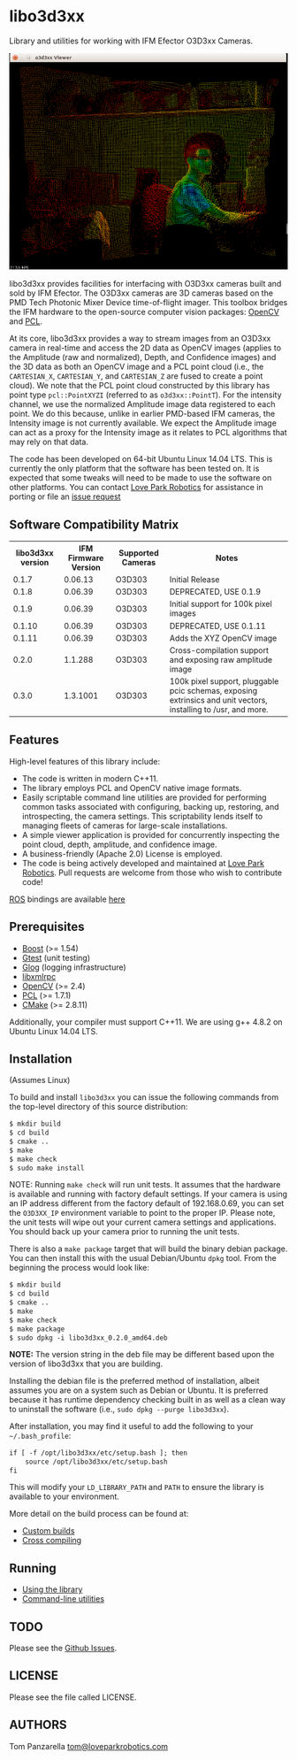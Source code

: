 
libo3d3xx
=========

Library and utilities for working with IFM Efector O3D3xx Cameras.

![3dimg](doc/figures/3d.png)

libo3d3xx provides facilities for interfacing with O3D3xx cameras built and
sold by IFM Efector. The O3D3xx cameras are 3D cameras based on the PMD
Tech Photonic Mixer Device time-of-flight imager. This toolbox bridges the IFM
hardware to the open-source computer vision packages:
[OpenCV](http://opencv.org) and [PCL](http://pointclouds.org).

At its core, libo3d3xx provides a way to stream images from an O3D3xx camera in
real-time and access the 2D data as OpenCV images (applies to the Amplitude
(raw and normalized), Depth, and Confidence images) and the 3D data as both an
OpenCV image and a PCL point cloud (i.e., the `CARTESIAN_X`, `CARTESIAN_Y`, and
`CARTESIAN_Z` are fused to create a point cloud). We note that the PCL point
cloud constructed by this library has point type `pcl::PointXYZI` (referred to
as `o3d3xx::PointT`). For the intensity channel, we use the normalized
Amplitude image data registered to each point. We do this because, unlike in
earlier PMD-based IFM cameras, the Intensity image is not currently
available. We expect the Amplitude image can act as a proxy for the Intensity
image as it relates to PCL algorithms that may rely on that data.

The code has been developed on 64-bit Ubuntu Linux 14.04 LTS. This is currently
the only platform that the software has been tested on. It is expected that
some tweaks will need to be made to use the software on other platforms. You
can contact [Love Park Robotics](http://loveparkrobotics.com) for assistance in
porting or file an [issue request](https://github.com/lovepark/libo3d3xx/issues)

Software Compatibility Matrix
-----------------------------
<table>
  <tr>
    <th>libo3d3xx version</th>
    <th>IFM Firmware Version</th>
    <th>Supported Cameras</th>
    <th>Notes</th>
  </tr>
  <tr>
    <td>0.1.7</td>
    <td>0.06.13</td>
    <td>O3D303</td>
    <td>Initial Release</td>
  </tr>
  <tr>
    <td>0.1.8</td>
    <td>0.06.39</td>
    <td>O3D303</td>
    <td>DEPRECATED, USE 0.1.9</td>
  </tr>
  <tr>
    <td>0.1.9</td>
    <td>0.06.39</td>
    <td>O3D303</td>
    <td>Initial support for 100k pixel images</td>
  </tr>
  <tr>
    <td>0.1.10</td>
    <td>0.06.39</td>
    <td>O3D303</td>
    <td>DEPRECATED, USE 0.1.11</td>
  </tr>
  <tr>
    <td>0.1.11</td>
    <td>0.06.39</td>
    <td>O3D303</td>
    <td>Adds the XYZ OpenCV image</td>
  </tr>
  <tr>
    <td>0.2.0</td>
    <td>1.1.288</td>
    <td>O3D303</td>
    <td>Cross-compilation support and exposing raw amplitude image</td>
  </tr>
  <tr>
    <td>0.3.0</td>
    <td>1.3.1001</td>
    <td>O3D303</td>
    <td>
    100k pixel support, pluggable pcic schemas, exposing extrinsics and unit
    vectors, installing to /usr, and more.
    </td>
  </tr>
</table>

Features
--------

High-level features of this library include:

* The code is written in modern C++11.
* The library employs PCL and OpenCV native image formats.
* Easily scriptable command line utilities are provided for performing common
  tasks associated with configuring, backing up, restoring, and introspecting,
  the camera settings. This scriptability lends itself to managing fleets of
  cameras for large-scale installations.
* A simple viewer application is provided for concurrently inspecting the point
  cloud, depth, amplitude, and confidence image.
* A business-friendly (Apache 2.0) License is employed.
* The code is being actively developed and maintained at
  [Love Park Robotics](http://loveparkrobotics.com). Pull requests are welcome
  from those who wish to contribute code!

[ROS](http://ros.org) bindings are available [here](https://github.com/lovepark/o3d3xx-ros)

Prerequisites
-------------

* [Boost](http://www.boost.org) (>= 1.54)
* [Gtest](https://code.google.com/p/googletest/) (unit testing)
* [Glog](https://code.google.com/p/google-glog/) (logging infrastructure)
* [libxmlrpc](http://xmlrpc-c.sourceforge.net/)
* [OpenCV](http://opencv.org) (>= 2.4)
* [PCL](http://pointclouds.org) (>= 1.7.1)
* [CMake](http://www.cmake.org) (>= 2.8.11)

Additionally, your compiler must support C++11. We are using g++ 4.8.2 on
Ubuntu Linux 14.04 LTS.

Installation
------------

(Assumes Linux)

To build and install `libo3d3xx` you can issue the following commands
from the top-level directory of this source distribution:

	$ mkdir build
	$ cd build
	$ cmake ..
	$ make
	$ make check
	$ sudo make install

NOTE: Running `make check` will run unit tests. It assumes that the hardware is
available and running with factory default settings. If your camera is using an
IP address different from the factory default of 192.168.0.69, you can set the
`O3D3XX_IP` environment variable to point to the proper IP. Please note, the unit
tests will wipe out your current camera settings and applications. You should
back up your camera prior to running the unit tests.

There is also a `make package` target that will build the binary debian
package. You can then install this with the usual Debian/Ubuntu `dpkg`
tool. From the beginning the process would look like:

	$ mkdir build
	$ cd build
	$ cmake ..
	$ make
	$ make check
    $ make package
    $ sudo dpkg -i libo3d3xx_0.2.0_amd64.deb

**NOTE:** The version string in the deb file may be different based upon the
  version of libo3d3xx that you are building.

Installing the debian file is the preferred method of installation, albeit
assumes you are on a system such as Debian or Ubuntu. It is preferred because
it has runtime dependency checking built in as well as a clean way to uninstall
the software (i.e., `sudo dpkg --purge libo3d3xx`).

After installation, you may find it useful to add the following to your
`~/.bash_profile`:

	if [ -f /opt/libo3d3xx/etc/setup.bash ]; then
		source /opt/libo3d3xx/etc/setup.bash
	fi

This will modify your `LD_LIBRARY_PATH` and `PATH` to ensure the library is
available to your environment.

More detail on the build process can be found at:

* [Custom builds](doc/custom_builds.md)
* [Cross compiling](doc/cross_compiling.md)

Running
-------

* [Using the library](doc/using.md)
* [Command-line utilities](doc/utils.md)

TODO
----

Please see the [Github Issues](https://github.com/lovepark/libo3d3xx/issues).

LICENSE
-------

Please see the file called LICENSE.

AUTHORS
-------

Tom Panzarella <tom@loveparkrobotics.com>

